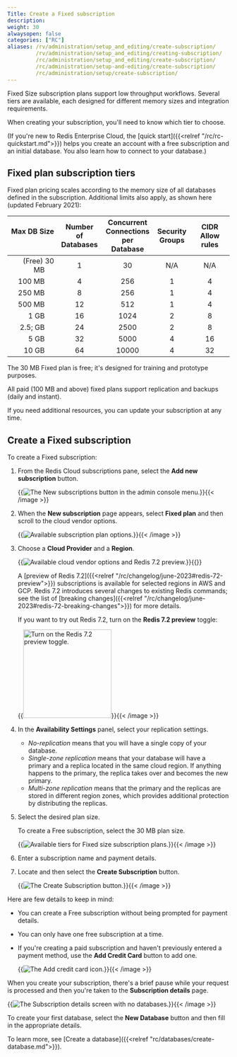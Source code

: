 ```yaml
---
Title: Create a Fixed subscription
description:
weight: 30
alwaysopen: false
categories: ["RC"]
aliases: /rv/administration/setup_and_editing/create-subscription/
         /rv/administration/setup_and_editing/creating-subscription/
         /rc/administration/setup_and_editing/create-subscription/
         /rc/administration/setup-and-editing/create-subscription/
         /rc/administration/setup/create-subscription/
---
```

Fixed Size subscription plans support low throughput workflows.  Several tiers are available, each designed for different memory sizes and integration requirements.

When creating your subscription, you'll need to know which tier to choose.

(If you're new to Redis Enterprise Cloud, the [quick start]({{<relref "/rc/rc-quickstart.md">}}) helps you create an account with a free subscription and an initial database.  You also learn how to connect to your database.)


## Fixed plan subscription tiers

Fixed plan pricing scales according to the memory size of all databases defined in the subscription.  Additional limits also apply, as shown here (updated February 2021):

|                    Max DB Size &nbsp; | Number of<br/>Databases | Concurrent<br/>Connections<br/>per Database | Security<br/> Groups | CIDR<br/> Allow rules |
|--------------------------------------:|:---------:|:-----------:|:---------------:|:---------------------:|
| (Free) 30 MB &nbsp;&nbsp;&nbsp;&nbsp; | 1 | 30 | N/A |          N/A          |
|       100 MB &nbsp;&nbsp;&nbsp;&nbsp; | 4 | 256 | 1 |           4           |
|       250 MB &nbsp;&nbsp;&nbsp;&nbsp; | 8 | 256 | 1 |           4           |
|       500 MB &nbsp;&nbsp;&nbsp;&nbsp; | 12 | 512 | 1 |           4           |
|         1 GB &nbsp;&nbsp;&nbsp;&nbsp; | 16 | 1024 | 2 |           8           |
|      2.5; GB &nbsp;&nbsp;&nbsp;&nbsp; | 24 | 2500 | 2 |           8           |
|         5 GB &nbsp;&nbsp;&nbsp;&nbsp; | 32 | 5000 | 4 |          16           |
|        10 GB &nbsp;&nbsp;&nbsp;&nbsp; | 64 | 10000 | 4 |          32           |

The 30 MB Fixed plan is free; it's designed for training and prototype purposes.

All paid (100 MB and above) fixed plans support replication and backups (daily and instant).

If you need additional resources, you can update your subscription at any time.

## Create a Fixed subscription

To create a Fixed subscription:

1.  From the Redis Cloud subscriptions pane, select the **Add new subscription** button.  

    {{<image filename="images/rc/button-subscription-new.png" alt="The New subscriptions button in the admin console menu." >}}{{< /image >}}

2. When the **New subscription** page appears, select **Fixed plan** and then scroll to the cloud vendor options.

    {{<image filename="images/rc/subscription-new-plan-options.png" alt="Available subscription plan options." >}}{{< /image >}}

3.  Choose a **Cloud Provider** and a **Region**.

    {{<image filename="images/rc/subscription-new-cloud-vendor-options-redis-7-preview.png" alt="Available cloud vendor options and Redis 7.2 preview." >}}{{</image>}}

    A [preview of Redis 7.2]({{<relref "/rc/changelog/june-2023#redis-72-preview">}}) subscriptions is available for selected regions in AWS and GCP. Redis 7.2 introduces several changes to existing Redis commands; see the list of [breaking changes]({{<relref "/rc/changelog/june-2023#redis-72-breaking-changes">}}) for more details.
    
    If you want to try out Redis 7.2, turn on the **Redis 7.2 preview** toggle:

    {{<image filename="images/rc/subscription-new-redis-7-preview-toggle.png" width="200px" alt="Turn on the Redis 7.2 preview toggle." >}}{{< /image >}}

4.  In the **Availability Settings** panel, select your replication settings.  

    - _No-replication_ means that you will have a single copy of your database.
    - _Single-zone replication_ means that your database will have a primary and a replica located in the same cloud region.  If anything happens to the primary, the replica takes over and becomes the new primary.
    - _Multi-zone replication_ means that the primary and the replicas are stored in different region zones, which provides additional protection by distributing the replicas.

5.  Select the desired plan size.   

    To create a Free subscription, select the 30 MB plan size.  

    {{<image filename="images/rc/subscription-new-fixed-tiers.png" alt="Available tiers for Fixed size subscription plans." >}}{{< /image >}}

6.  Enter a subscription name and payment details.

7.  Locate and then select the **Create Subscription** button.

    {{<image filename="images/rc/button-subscription-create.png" alt="The Create Subscription button." >}}{{< /image >}}

Here are few details to keep in mind:

- You can create a Free subscription without being prompted for payment details.

- You can only have one free subscription at a time.

- If you're creating a paid subscription and haven't previously entered a payment method, use the **Add Credit Card** button to add one.

    {{<image filename="images/rc/icon-add-credit-card.png" alt="The Add credit card icon." >}}{{< /image >}}

When you create your subscription, there's a brief pause while your request is processed and then you're taken to the **Subscription details** page.

{{<image filename="images/rc/subscription-fixed-databases-none.png" alt="The Subscription details screen with no databases." >}}{{< /image >}}

To create your first database, select the **New Database** button and then fill in the appropriate details.

To learn more, see [Create a database]({{<relref "rc/databases/create-database.md">}}).
